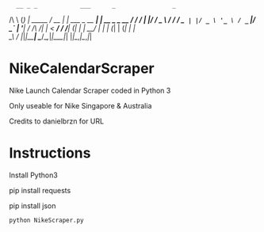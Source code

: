       __ _ _            ___      _                _            
   /\ \ (_) | _____    / __\__ _| | ___ _ __   __| | __ _ _ __ 
  /  \/ / | |/ / _ \  / /  / _` | |/ _ \ '_ \ / _` |/ _` | '__|
/ /\  /| |   <  __/ / /__| (_| | |  __/ | | | (_| | (_| | |   
\_\ \/ |_|_|\_\___| \____/\__,_|_|\___|_| |_|\__,_|\__,_|_| 

# NikeCalendarScraper
Nike Launch Calendar Scraper coded in Python 3

Only useable for Nike Singapore & Australia

Credits to danielbrzn for URL

# Instructions
Install Python3

pip install requests

pip install json

`python NikeScraper.py`
